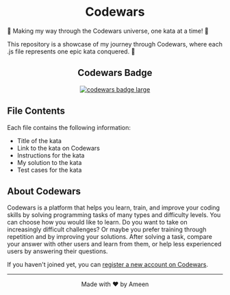 <h1 align=center>Codewars</h1>

   <p>
    <span>&#129490;</span>
    Making my way through the Codewars universe, one kata at a time! 
    <span>&#129505;</span>
  </p>
  <p>
    This repository is a showcase of my journey through Codewars, where each .js file represents one epic kata conquered. 
    <span>&#129351;</span>
  </p>
    
  <h2 align=center>Codewars Badge</h2>
<p align=center>
  <a target="_blank" href="https://www.codewars.com/users/DevAmeenM" >
      <img src="https://www.codewars.com/users/DevAmeenM/badges/large" alt="codewars badge large" />
    </a>
</p>
   <h2>File Contents</h2>

   <p>Each file contains the following information:</p>

   <ul>
      <li>Title of the kata</li>
      <li>Link to the kata on Codewars</li>
      <li>Instructions for the kata</li>
      <li>My solution to the kata</li>
      <li>Test cases for the kata</li>
    </ul>

   <h2>About Codewars</h2>

   <p>Codewars is a platform that helps you learn, train, and improve your coding skills by solving programming tasks of many types and difficulty levels. You can choose how you would like to learn. Do you want to take on increasingly difficult challenges? Or maybe you prefer training through repetition and by improving your solutions. After solving a task, compare your answer with other users and learn from them, or help less experienced users by answering their questions.</p>

   <p>If you haven't joined yet, you can <a href="https://docs.codewars.com/getting-started/registering/">register a new account on Codewars</a>.</p>

 

   <hr>

<p align=center>Made with ❤ by Ameen</p>
